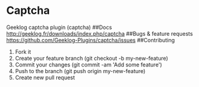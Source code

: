 # Captcha
Geeklog captcha plugin (captcha)
##Docs
http://geeklog.fr/downloads/index.php/captcha
##Bugs & feature requests
https://github.com/Geeklog-Plugins/captcha/issues
##Contributing
1. Fork it
2. Create your feature branch (git checkout -b my-new-feature)
3. Commit your changes (git commit -am 'Add some feature')
4. Push to the branch (git push origin my-new-feature)
5. Create new pull request

